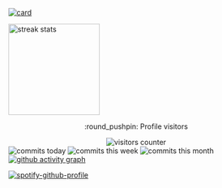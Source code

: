     
 <!--- 
Olá, meu nome é Vinicius, sou desenvolvedor de Front-End e Back-End. 
Estou disponível para freelas/trabalho, caso precise contratar meu serviço entre em contato comigo.

💻 Linguagens: <b>HTML, CSS, JavaScript, Bootstrap, PHP, MySql e NodeJS.</b>

💌 Se você deseja realizar um projeto comigo (ou bater papo), não hesite em me enviar uma mensagem:  ⤵️

<a href="https://www.facebook.com/profile.php?id=100019508536454" target="_blank">
  <img src="https://img.shields.io/badge/Facebook-1877F2?style=for-the-badge&logo=facebook&logoColor=white">
<a/>
  
  <a href="https://www.instagram.com/Viniih_lima/" target="_blank">
  <img src="https://img.shields.io/badge/Instagram-E4405F?style=for-the-badge&logo=instagram&logoColor=white">
<a/>
  
<a href="https://viniciuslimamelo.com">
  <img src="https://img.shields.io/badge/Gmail-D14836?style=for-the-badge&logo=gmail&logoColor=white">
<a/>
  
  <a href="https://linkedin.com/in/vinicius-lima-melo" target="_blank">
  <img src="https://img.shields.io/badge/LinkedIn-0077B5?style=for-the-badge&logo=linkedin&logoColor=white">
<a/>

--->




[![card](https://github-readme-stats.vercel.app/api?username=vinicius-lima-melo&theme=radical&title_color=39d353&text_color=39d353&show_icons=true&icon_color=39d353&border_color=0d1117&count_private=true)](https://github.com/vinicius-lima-melo/)

<!-- [![vinicius-lima-melo](https://github-readme-stats.vercel.app/api/top-langs/?username=vinicius-lima-melo&hide=html&layout=compact=true&theme=radical&title_color=9600fa&text_color=2bff00&icon_color=9600fa&border_color=9600fa)](https://github.com/vinicius-lima-melo/) -->

<!-- <summary>Profile visitors</summary> -->
 <a href="https://github.com/DenverCoder1/github-readme-streak-stats">
        <img height=180em src="https://github-readme-streak-stats.herokuapp.com/?user=vinicius-lima-melo&theme=midnight-purple&hide_border=true" alt="streak stats"/>
    </a>
<p align="center">:round_pushpin: Profile visitors</p>
<div align="center">
    <img alt="visitors counter" src="https://profile-counter.glitch.me/vinicius-lima-melo/count.svg">
</div>

<div>
    <img alt="commits today" src="https://badges.pufler.dev/commits/daily/vinicius-lima-melo?color=181717&style=for-the-badge&labelColor=7E3ACE">
    <img alt="commits this week" src="https://badges.pufler.dev/commits/weekly/vinicius-lima-melo?color=181717&style=for-the-badge&labelColor=7E3ACE">
    <img alt="commits this month" src="https://badges.pufler.dev/commits/monthly/vinicius-lima-melo?color=181717&style=for-the-badge&labelColor=7E3ACE">
</div>

<a href="https://github.com/ashutosh00710/github-readme-activity-graph">
    <img alt="github activity graph" src="https://activity-graph.herokuapp.com/graph?username=vinicius-lima-melo&area=true&hide_border=true&bg_color=000&line=7E3ACE&point=1E0E31&color=7E3aCE&area_color=7E3ACE">
</a>

[![spotify-github-profile](https://spotify-github-profile.vercel.app/api/view?uid=313sdjpc2346zkyfty5ambfw4r54&cover_image=false&theme=default&bar_color=971ad1&bar_color_cover=true)](https://spotify-github-profile.vercel.app/api/view?uid=313sdjpc2346zkyfty5ambfw4r54&redirect=true)


